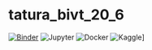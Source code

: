 # tatura_bivt_20_6
[![Binder](https://mybinder.org/badge_logo.svg)](https://mybinder.org/v2/gh/pressfforyasuo/tatura_bivt_20_6/main?labpath=hw_1.ipynb)
![Jupyter](https://github.com/pressfforyasuo/tatura_bivt_20_6/actions/workflows/main.yml/badge.svg)
![Docker](https://github.com/pressfforyasuo/tatura_bivt_20_6/actions/workflows/docker.yml/badge.svg)
![Kaggle](https://github.com/pressfforyasuo/tatura_bivt_20_6/actions/workflows/kaggle.yml/badge.svg)]
